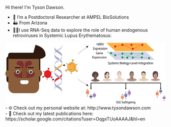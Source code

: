 Hi there! I'm Tyson Dawson.

- 🧬 I’m a Postdoctoral Researcher at AMPEL BioSolutions
- 🏜️ From Arizona
- 👨‍🔬I use RNA-Seq data to explore the role of human endogenous retroviruses in Systemic Lupus Erythematosus:
<img src="https://github.com/tyden46/images/blob/main/SLEProjectSummary.png?raw=true" width=540 height=195.365>
- 🌐 Check out my personal website at: http://www.tysondawson.com <br />
- 📜 Check out my latest publications here: https://scholar.google.com/citations?user=OqgxTUoAAAAJ&hl=en
<!---
tyden46/tyden46 is a ✨ special ✨ repository because its `README.md` (this file) appears on your GitHub profile.
You can click the Preview link to take a look at your changes.
--->
